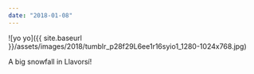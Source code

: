```yaml
---
date: "2018-01-08"
---
```


![yo yo]({{ site.baseurl }}/assets/images/2018/tumblr_p28f29L6ee1r16syio1_1280-1024x768.jpg)

A big snowfall in Llavorsí!
